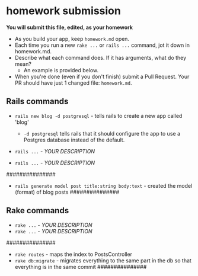 # homework submission

**You will submit this file, edited, as your homework**

* As you build your app, keep `homework.md` open.  
* Each time you run a new `rake ...` or `rails ...` command, jot it down in homework.md.  
* Describe what each command does.  If it has arguments, what do they mean?
  * An example is provided below.
* When you're done (even if you don't finish) submit a Pull Request.  Your PR should have just 1 changed file: `homework.md`.


## Rails commands

* `rails new blog -d postgresql` - tells rails to create a new app called 'blog'
  * `-d postgresql` tells rails that it should configure the app to use a Postgres database instead of the default.

* `rails ...` - _YOUR DESCRIPTION_
* `rails ...` - _YOUR DESCRIPTION_

###############
* `rails generate model post title:string body:text` - created the model (format) of blog posts
###############



## Rake commands

* `rake ...` - _YOUR DESCRIPTION_
* `rake ...` - _YOUR DESCRIPTION_

###############
* `rake routes` - maps the index to PostsController
* `rake db:migrate` - migrates everything to the same part in the db so that everything is in the same commit
###############
